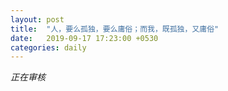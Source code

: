 ```yaml
---
layout: post
title:  "人，要么孤独，要么庸俗；而我，既孤独，又庸俗"
date:   2019-09-17 17:23:00 +0530
categories: daily
---
```

*正在审核*

<!--
	叔本华
	-->